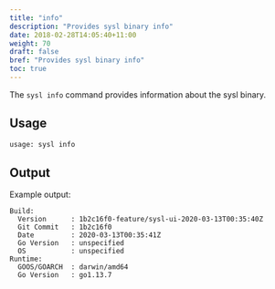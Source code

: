 ```yaml
---
title: "info"
description: "Provides sysl binary info"
date: 2018-02-28T14:05:40+11:00
weight: 70
draft: false
bref: "Provides sysl binary info"
toc: true
---
```


The `sysl info` command provides information about the sysl binary.

## Usage

```bash
usage: sysl info
```

## Output

Example output:

```
Build:
  Version      : 1b2c16f0-feature/sysl-ui-2020-03-13T00:35:40Z
  Git Commit   : 1b2c16f0
  Date         : 2020-03-13T00:35:41Z
  Go Version   : unspecified
  OS           : unspecified
Runtime:
  GOOS/GOARCH  : darwin/amd64
  Go Version   : go1.13.7
```
